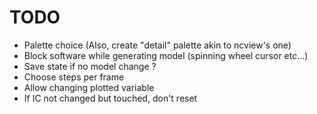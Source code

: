 # TODO

- Palette choice (Also, create "detail" palette akin to ncview's one)
- Block software while generating model (spinning wheel cursor etc...)
- Save state if no model change ?
- Choose steps per frame
- Allow changing plotted variable
- If IC not changed but touched, don't reset
